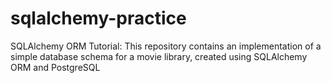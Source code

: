 # sqlalchemy-practice
SQLAlchemy ORM Tutorial: This repository contains an implementation of a simple database schema for a movie library, created using SQLAlchemy ORM and PostgreSQL
